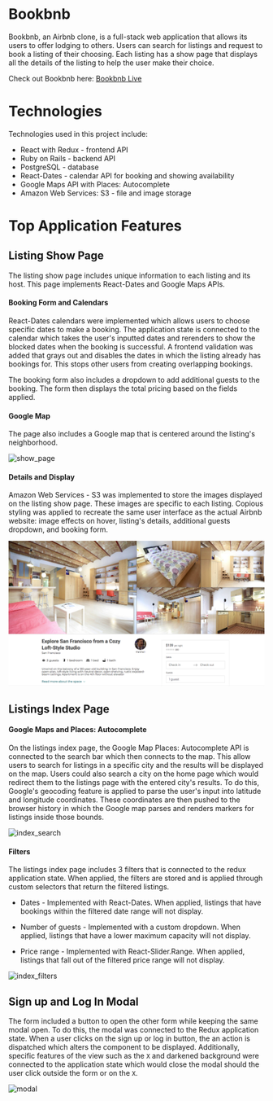 # Bookbnb

Bookbnb, an Airbnb clone, is a full-stack web application that allows its users to offer lodging to others. Users can search for listings and request to book a listing of their choosing. Each listing has a show page that displays all the details of the listing to help the user make their choice.

Check out Bookbnb here: <a href="https://bookbnb.herokuapp.com">Bookbnb Live</a>

# Technologies

Technologies used in this project include:
- React with Redux - frontend API
- Ruby on Rails - backend API
- PostgreSQL - database
- React-Dates - calendar API for booking and showing availability
- Google Maps API with Places: Autocomplete
- Amazon Web Services: S3 - file and image storage


# Top Application Features

## Listing Show Page

The listing show page includes unique information to each listing and its host. This page implements React-Dates and Google Maps APIs.

#### Booking Form and Calendars
React-Dates calendars were implemented which allows users to choose specific dates to make a booking. The application state is connected to the calendar which takes the user's inputted dates and rerenders to show the blocked dates when the booking is successful. A frontend validation was added that grays out and disables the dates in which the listing already has bookings for. This stops other users from creating overlapping bookings.

The booking form also includes a dropdown to add additional guests to the booking. The form then displays the total pricing based on the fields applied.

#### Google Map
The page also includes a Google map that is centered around the listing's neighborhood.

![show_page](app/assets/images/readme/show_page.gif)

#### Details and Display
Amazon Web Services - S3 was implemented to store the images displayed on the listing show page. These images are specific to each listing. Copious styling was applied to recreate the same user interface as the actual Airbnb website: image effects on hover, listing's details, additional guests dropdown, and booking form.

![show_page](app/assets/images/readme/show_page_screenshot.png)

## Listings Index Page

#### Google Maps and Places: Autocomplete

On the listings index page, the Google Map Places: Autocomplete API is connected to the search bar which then connects to the map. This allow users to search for listings in a specific city and the results will be displayed on the map. Users could also search a city on the home page which would redirect them to the listings page with the entered city's results. To do this, Google's geocoding feature is applied to parse the user's input into latitude and longitude coordinates. These coordinates are then pushed to the browser history in which the Google map parses and renders markers for listings inside those bounds.

![index_search](app/assets/images/readme/index_search.gif)

#### Filters

The listings index page includes 3 filters that is connected to the redux application state. When applied, the filters are stored and is applied through custom selectors that return the filtered listings.
  - Dates - Implemented with React-Dates. When applied, listings that have bookings within the filtered date range will not display.

  - Number of guests - Implemented with a custom dropdown. When applied, listings that have a lower maximum capacity will not display.

  - Price range - Implemented with React-Slider.Range. When applied, listings that fall out of the filtered price range will not display.

![index_filters](app/assets/images/readme/index_filters.gif)

## Sign up and Log In Modal
The form included a button to open the other form while keeping the same modal open.  To do this, the modal was connected to the Redux application state. When a user clicks on the sign up or log in button, the an action is dispatched which alters the component to be displayed. Additionally, specific features of the view such as the `X` and darkened background were connected to the application state which would close the modal should the user click outside the form or on the `X`.

![modal](app/assets/images/readme/modal.gif)
